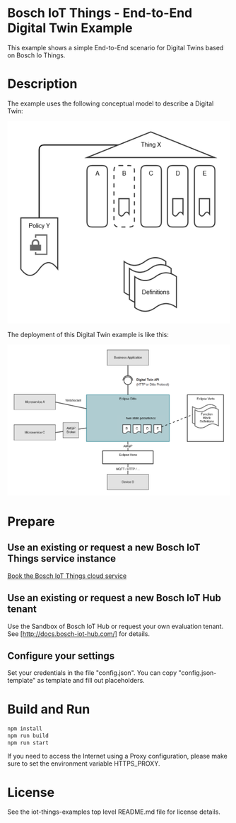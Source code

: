 # Bosch IoT Things - End-to-End Digital Twin Example

This example shows a simple End-to-End scenario for Digital Twins based on Bosch Io Things.

# Description

The example uses the following conceptual model to describe a Digital Twin:

![concept](doc-concept.png)

The deployment of this Digital Twin example is like this:

![deployment](doc-deployment.png)

# Prepare

## Use an existing or request a new Bosch IoT Things service instance

<a href="https://things.apps.bosch-iot-cloud.com/dokuwiki/doku.php?id=002_getting_started:booking:booking">Book the Bosch IoT Things cloud service</a>

## Use an existing or request a new Bosch IoT Hub tenant

Use the Sandbox of Bosch IoT Hub or request your own evaluation tenant. See [http://docs.bosch-iot-hub.com/] for details.

## Configure your settings

Set your credentials in the file "config.json". You can copy "config.json-template" as template and fill out placeholders.

# Build and Run

```
npm install
npm run build
npm run start
```

If you need to access the Internet using a Proxy configuration, please make sure to set the environment variable HTTPS_PROXY.

# License
See the iot-things-examples top level README.md file for license details.
